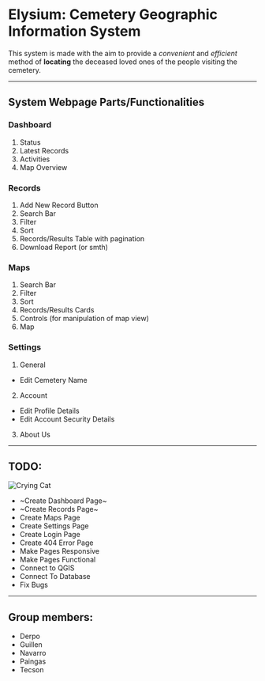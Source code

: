 # Elysium: Cemetery Geographic Information System
This system is made with the aim to provide a *convenient* and *efficient* method of **locating** the deceased loved ones of the people visiting the cemetery. 

---

## System Webpage Parts/Functionalities
### Dashboard

1. Status
2. Latest Records
3. Activities
4. Map Overview

### Records

1. Add New Record Button
2. Search Bar
3. Filter
4. Sort
5. Records/Results Table with pagination
6. Download Report (or smth)

### Maps

1. Search Bar
2. Filter
3. Sort
4. Records/Results Cards
5. Controls (for manipulation of map view)
6. Map

### Settings

1. General
*   Edit Cemetery Name
2. Account
* Edit Profile Details
* Edit Account Security Details
3. About Us

---

## TODO:

![Crying Cat](https://i.kym-cdn.com/entries/icons/mobile/000/026/489/crying.jpg)

- ~Create Dashboard Page~
-  ~Create Records Page~
- Create Maps Page
- Create Settings Page
- Create Login Page
- Create 404 Error Page
- Make Pages Responsive
- Make Pages Functional
- Connect to QGIS
- Connect To Database
- Fix Bugs

---

## Group members:
* Derpo 
* Guillen
* Navarro
* Paingas
* Tecson
